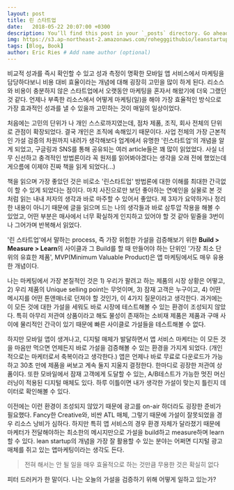 ```yaml
---
layout: post
title: 린 스타트업
date:   2018-05-22 20:07:00 +0300
description: You’ll find this post in your `_posts` directory. Go ahead and edit it and re-build the site to see your changes. # Add post description (optional)
img: https://s3.ap-northeast-2.amazonaws.com/rohegggithubio/leanstartup.jpg # Add image post (optional)
tags: [Blog, Book]
author: Eric Ries # Add name author (optional)
---
```


비교적 성과를 즉시 확인할 수 있고 성과 측정이 명확한 모바일 앱 서비스에서 마케팅을 담당하다보니 비용 대비 효율이라는 개념에 대해 굉장히 고민을 많이 하게 된다. 리소스와 비용이 충분하지 않은 스타트업에서 오랫동안 마케팅을 혼자서 해왔기에 더욱 그랬던 것 같다. 언제나 부족한 리소스에서 어떻게 마케팅(일)을 해야 가장 효율적인 방식으로 가장 효과적인 성과를 낼 수 있을까 고민하는 것이 매일의 일상이었다.  

처음에는 고민의 단위가 나 개인 스스로까지였는데, 점차 제품, 조직, 회사 전체의 단위로 관점이 확장되었다. 결국 개인은 조직에 속해있기 때문이다. 사업 전체의 가장 근본적인 가설 검증의 차원까지 내려가 생각해보다 업계에서 유명한 '린스타트업'의 개념을 알게 되었고, 구글링과 SNS를 통해 공유되는 여러 article들은 꽤 많이 읽었었다. 사실 너무 신선하고 충격적인 방법론이라 꼭 원저를 읽어봐야겠다는 생각을 오래 전에 했었는데 게으름에 이제야 진짜 책을 읽게 되었다(...)

책을 읽으며 가장 좋았던 것은 비로소 '린스타트업' 방법론에 대한 이해를 최대한 간극없이 할 수 있게 되었다는 점이다. 마치 사진으로만 보던 좋아하는 연예인을 실물로 본 것 처럼 읽는 내내 저자의 생각과 바로 마주할 수 있어서 좋았다. 제 3자가 요약하거나 정리한 내용이 아니기 때문에 글을 읽으며 드는 나의 생각들과 바로 삼투압 작용을 해볼 수 있었고, 어떤 부분은 매사에서 너무 확실하게 인지하고 있어야 할 것 같아 밑줄을 3번이나 그어가며 반복해서 읽었다.

'린 스타트업'에서 말하는 process, 즉 가장 위험한 가설을 검증해보기 위한 <b>Build > Measure > Learn</b>의 사이클과 그 Build를 할 때 만들어야 하는 단위인 '가장 최소 단위의 유효한 제품', MVP(Minimum Valuable Product)은 앱 마케팅에서도 매우 유용한 개념이다.

나는 마케팅에서 가장 본질적인 것은 1) 우리가 팔려고 하는 제품의 시장 상황은 어떻고, 2) 우리 제품의 Unique selling point는 무엇이며, 3) 잠재 고객은 누구이고, 4) 어떤 메시지를 어떤 톤앤매너로 던져야 할 것인가, 이 4가지 질문이라고 생각한다. 과거에는 이 모든 것에 대한 가설을 세워도 바로 시장에 테스트해볼 수 있는 환경이 조성되지 않았다. 특히 아무리 저관여 상품이라고 해도 물성이 존재하는 소비재 제품은 제품과 구매 사이에 물리적인 간극이 있기 때문에 빠른 사이클로 가설들을 테스트해볼 수 없다.

하지만 모바일 앱이 생겨나고, 디지털 매체가 발달하면서 앱 서비스 마케터는 이 모든 것을 마음만 먹으면 언제든지 바로 가설을 검증해볼 수 있는 환경을 가지게 되었다. (개인적으로는 마케터로서 축복이라고 생각한다.) 앱은 언제나 바로 무료로 다운로드가 가능하고 30초 만에 제품을 써보고 계속 둘지 지울지 결정한다. 한마디로 굉장한 저관여 상품이다. 또한 모바일에서 잠재 고객에게 도달할 수 있는, A/B테스트가 가능한 멋진 머신러닝이 적용된 디지털 매체도 있다. 하루 이틀이면 내가 생각한 가설이 맞는지 틀린지 데이터로 확인해볼 수 있다.  

이전에는 이런 환경이 조성되지 않았기 때문에 광고를 on-air 하더라도 굉장한 준비가 필요했다. Fancy한 Creative와, 비싼 ATL 매체, 그렇기 때문에 가설이 잘못되었을 경우 리소스 낭비가 심하다. 하지만 특히 앱 서비스의 경우 환경 자체가 달라졌기 때문에 마케터가 전달해야하는 최소한의 메시지만으로 가설을 build하고 measure하며 learn할 수 있다. lean startup의 개념을 가장 잘 활용할 수 있는 분야는 어쩌면 디지털 광고 매체를 쥐고 있는 앱마케팅이라는 생각도 든다.

>전혀 해서는 안 될 일을 매우 효율적으로 하는 것만큼 무용한 것은 확실히 없다

피터 드러커가 한 말이다. 나는 오늘의 가설을 검증하기 위해 어떻게 일하고 있는가?
